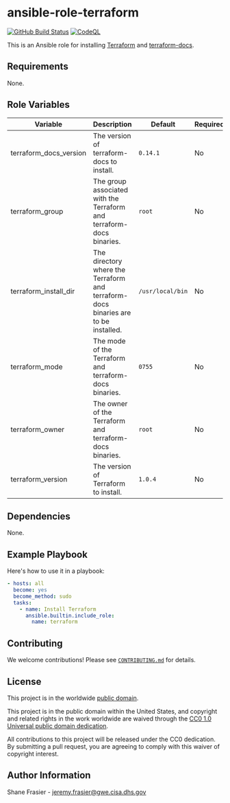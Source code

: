# ansible-role-terraform #

[![GitHub Build Status](https://github.com/cisagov/ansible-role-terraform/workflows/build/badge.svg)](https://github.com/cisagov/ansible-role-terraform/actions)
[![CodeQL](https://github.com/cisagov/ansible-role-terraform/workflows/CodeQL/badge.svg)](https://github.com/cisagov/ansible-role-terraform/actions/workflows/codeql-analysis.yml)

This is an Ansible role for installing
[Terraform](https://www.terraform.io/) and
[terraform-docs](https://github.com/terraform-docs/terraform-docs).

## Requirements ##

None.

## Role Variables ##

| Variable | Description | Default | Required |
|----------|-------------|---------|----------|
| terraform\_docs\_version | The version of terraform-docs to install. | `0.14.1` | No |
| terraform\_group | The group associated with the Terraform and terraform-docs binaries. | `root` | No |
| terraform\_install\_dir | The directory where the Terraform and terraform-docs binaries are to be installed. | `/usr/local/bin` | No |
| terraform\_mode | The mode of the Terraform and terraform-docs binaries. | `0755` | No |
| terraform\_owner | The owner of the Terraform and terraform-docs binaries. | `root` | No |
| terraform\_version | The version of Terraform to install. | `1.0.4` | No |

## Dependencies ##

None.

## Example Playbook ##

Here's how to use it in a playbook:

```yaml
- hosts: all
  become: yes
  become_method: sudo
  tasks:
    - name: Install Terraform
      ansible.builtin.include_role:
        name: terraform
```

## Contributing ##

We welcome contributions!  Please see [`CONTRIBUTING.md`](CONTRIBUTING.md) for
details.

## License ##

This project is in the worldwide [public domain](LICENSE).

This project is in the public domain within the United States, and
copyright and related rights in the work worldwide are waived through
the [CC0 1.0 Universal public domain
dedication](https://creativecommons.org/publicdomain/zero/1.0/).

All contributions to this project will be released under the CC0
dedication. By submitting a pull request, you are agreeing to comply
with this waiver of copyright interest.

## Author Information ##

Shane Frasier - <jeremy.frasier@gwe.cisa.dhs.gov>
